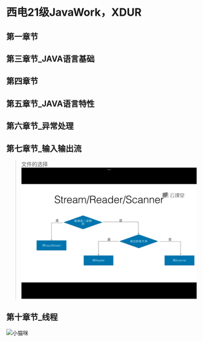 # 西电21级JavaWork，XDUR
## 第一章节
## 第三章节_JAVA语言基础
## 第四章节
## 第五章节_JAVA语言特性
## 第六章节_异常处理
## 第七章节_输入输出流
> 文件的选择   
![图片](https://github.com/strong22223/JavaWork/blob/dev/src/Seven_InputOutput/7F875A6F3F2B5C12B2CEAF695FAFBB4B.png)
## 第十章节_线程
![小猫咪](count(qu.question_id))
